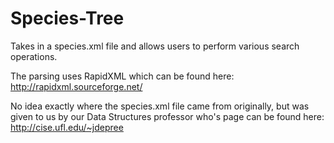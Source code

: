 Species-Tree
============

Takes in a species.xml file and allows users to perform various search operations.

The parsing uses RapidXML which can be found here: http://rapidxml.sourceforge.net/

No idea exactly where the species.xml file came from originally, but was given to us by our Data Structures professor who's page can be found here: http://cise.ufl.edu/~jdepree
